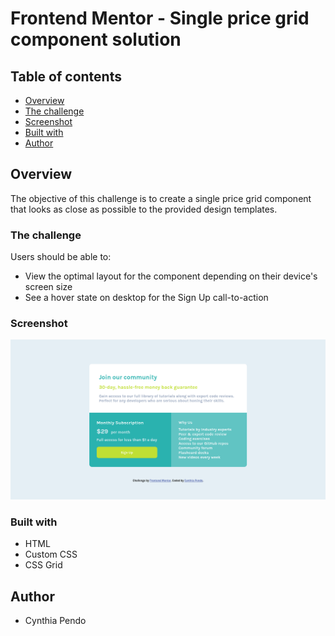 # Frontend Mentor - Single price grid component solution

## Table of contents

- [Overview](#overview)
- [The challenge](#the-challenge)
- [Screenshot](#screenshot)
- [Built with](#built-with)
- [Author](#author)

## Overview

The objective of this challenge is to create a single price grid component that looks as close as possible to the provided design templates.

### The challenge

Users should be able to:

- View the optimal layout for the component depending on their device's screen size
- See a hover state on desktop for the Sign Up call-to-action

### Screenshot

![](./images/Screenshot.png)

### Built with

- HTML
- Custom CSS 
- CSS Grid

## Author

- Cynthia Pendo
